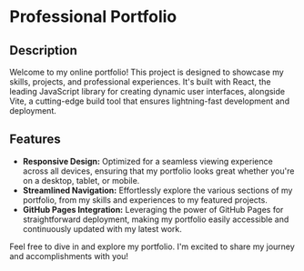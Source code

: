 # Professional Portfolio

## Description

Welcome to my online portfolio! This project is designed to showcase my skills, projects, and professional experiences. It's built with React, the leading JavaScript library for creating dynamic user interfaces, alongside Vite, a cutting-edge build tool that ensures lightning-fast development and deployment.

## Features

- **Responsive Design:** Optimized for a seamless viewing experience across all devices, ensuring that my portfolio looks great whether you're on a desktop, tablet, or mobile.
- **Streamlined Navigation:** Effortlessly explore the various sections of my portfolio, from my skills and experiences to my featured projects.
- **GitHub Pages Integration:** Leveraging the power of GitHub Pages for straightforward deployment, making my portfolio easily accessible and continuously updated with my latest work.

Feel free to dive in and explore my portfolio. I'm excited to share my journey and accomplishments with you!
